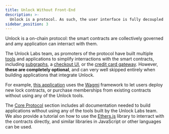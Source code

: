 ```yaml
---
title: Unlock Without Front-End
description: >-
  Unlock is a protocol. As such, the user interface is fully decoupled from the core protocol and it is absolutely possible to use the core protocol without using any of the front-end tools that the Unlock core team built.
sidebar_position: 3
---
```


Unlock is a on-chain protocol: the smart contracts are collectively governed and amy application can interract with them.

The Unlock Labs team, as promoters of the protocol have built multiple [tools](../tools/) and applications to simplify interractions with the smart contracts, including [subgraphs](../tools/subgraph.md), a [checkout UI](../tools/checkout/), or the [credit card gateway](https://unlock-protocol.com/guides/enabling-credit-cards/). However, **these are completely optional**, and can very well skipped entirely when building applications that integrate Unlock.

For example, [this application](https://examples-wagmi.vercel.app/) uses the [Wagmi](https://wagmi.sh/) framework to let users deploy new lock contracts, or purchase memberships from existing contracts without using any of the Unlock tools.

The [Core Protocol](../core-protocol/) section includes all documentation needed to build applications without using any of the tools built by the Unlock Labs team. We also provide a tutorial on how to use the [Ethers.js](../tutorials//smart-contracts/ethers.md) library to interract with the contracts directly, and similar libraries in JavaScript or other languages can be used.
